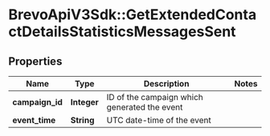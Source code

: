 # BrevoApiV3Sdk::GetExtendedContactDetailsStatisticsMessagesSent

## Properties
Name | Type | Description | Notes
------------ | ------------- | ------------- | -------------
**campaign_id** | **Integer** | ID of the campaign which generated the event | 
**event_time** | **String** | UTC date-time of the event | 



